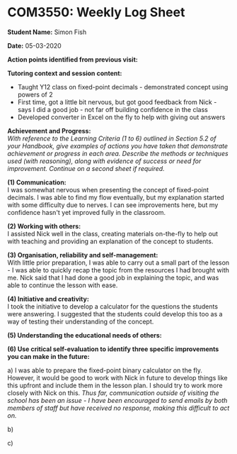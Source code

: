# COM3550: Weekly Log Sheet

**Student Name:** Simon Fish

**Date:** 05-03-2020

**Action points identified from previous visit:** 

**Tutoring context and session content:**

- Taught Y12 class on fixed-point decimals - demonstrated concept using powers
  of 2
- First time, got a little bit nervous, but got good feedback from Nick - says I did a good job - not far off building confidence in the class
- Developed converter in Excel on the fly to help with giving out answers

**Achievement and Progress:**   
*With reference to the Learning Criteria (1 to 6)
outlined in Section 5.2 of your Handbook, give examples of actions you have
taken that demonstrate achievement or progress in each area. Describe the
methods or techniques used (with reasoning), along with evidence of success or
need for improvement. Continue on a second sheet if required.*

**(1) Communication:**   
I was somewhat nervous when presenting the concept of fixed-point decimals. I
was able to find my flow eventually, but my explanation started with some
difficulty due to nerves. I can see improvements here, but my confidence hasn't
yet improved fully in the classroom.

**(2) Working with others:**   
I assisted Nick well in the class, creating materials on-the-fly to help out
with teaching and providing an explanation of the concept to students.

**(3) Organisation, reliability and self-management:**   
With little prior preparation, I was able to carry out a small part of the
lesson - I was able to quickly recap the topic from the resources I had brought
with me. Nick said that I had done a good job in explaining the topic, and was
able to continue the lesson with ease.

**(4) Initiative and creativity:**   
I took the initiative to develop a calculator for the questions the students
were answering. I suggested that the students could develop this too as a way of
testing their understanding of the concept.

**(5) Understanding the educational needs of others:**

**(6) Use critical self-evaluation to identify three specific improvements you can make in the future:**

a)  I was able to prepare the fixed-point binary calculator on the fly.
However, it would be good to work with Nick in future to develop things like
this upfront and include them in the lesson plan. I should try to work more
closely with Nick on this. *Thus far, communication outside of visiting the
school has been an issue - I have been encouraged to send emails by both members
of staff but have received no response, making this difficult to act on.*

b)  

c)  